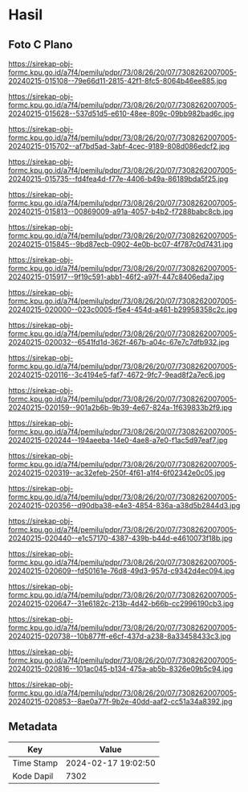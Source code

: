 # Hasil

## Foto C Plano

https://sirekap-obj-formc.kpu.go.id/a7f4/pemilu/pdpr/73/08/26/20/07/7308262007005-20240215-015108--79e66d11-2815-42f1-8fc5-8064b46ee885.jpg

https://sirekap-obj-formc.kpu.go.id/a7f4/pemilu/pdpr/73/08/26/20/07/7308262007005-20240215-015628--537d51d5-e610-48ee-809c-09bb982bad6c.jpg

https://sirekap-obj-formc.kpu.go.id/a7f4/pemilu/pdpr/73/08/26/20/07/7308262007005-20240215-015702--af7bd5ad-3abf-4cec-9189-808d086edcf2.jpg

https://sirekap-obj-formc.kpu.go.id/a7f4/pemilu/pdpr/73/08/26/20/07/7308262007005-20240215-015735--fd4fea4d-f77e-4406-b49a-86189bda5f25.jpg

https://sirekap-obj-formc.kpu.go.id/a7f4/pemilu/pdpr/73/08/26/20/07/7308262007005-20240215-015813--00869009-a91a-4057-b4b2-f7288babc8cb.jpg

https://sirekap-obj-formc.kpu.go.id/a7f4/pemilu/pdpr/73/08/26/20/07/7308262007005-20240215-015845--9bd87ecb-0902-4e0b-bc07-4f787c0d7431.jpg

https://sirekap-obj-formc.kpu.go.id/a7f4/pemilu/pdpr/73/08/26/20/07/7308262007005-20240215-015917--9f19c591-abb1-46f2-a97f-447c8406eda7.jpg

https://sirekap-obj-formc.kpu.go.id/a7f4/pemilu/pdpr/73/08/26/20/07/7308262007005-20240215-020000--023c0005-f5e4-454d-a461-b29958358c2c.jpg

https://sirekap-obj-formc.kpu.go.id/a7f4/pemilu/pdpr/73/08/26/20/07/7308262007005-20240215-020032--6541fd1d-362f-467b-a04c-67e7c7dfb932.jpg

https://sirekap-obj-formc.kpu.go.id/a7f4/pemilu/pdpr/73/08/26/20/07/7308262007005-20240215-020116--3c4194e5-faf7-4672-9fc7-9ead8f2a7ec6.jpg

https://sirekap-obj-formc.kpu.go.id/a7f4/pemilu/pdpr/73/08/26/20/07/7308262007005-20240215-020159--901a2b6b-9b39-4e67-824a-1f639833b2f9.jpg

https://sirekap-obj-formc.kpu.go.id/a7f4/pemilu/pdpr/73/08/26/20/07/7308262007005-20240215-020244--194aeeba-14e0-4ae8-a7e0-f1ac5d97eaf7.jpg

https://sirekap-obj-formc.kpu.go.id/a7f4/pemilu/pdpr/73/08/26/20/07/7308262007005-20240215-020319--ac32efeb-250f-4f61-a1f4-6f02342e0c05.jpg

https://sirekap-obj-formc.kpu.go.id/a7f4/pemilu/pdpr/73/08/26/20/07/7308262007005-20240215-020356--d90dba38-e4e3-4854-836a-a38d5b2844d3.jpg

https://sirekap-obj-formc.kpu.go.id/a7f4/pemilu/pdpr/73/08/26/20/07/7308262007005-20240215-020440--e1c57170-4387-439b-b44d-e4610073f18b.jpg

https://sirekap-obj-formc.kpu.go.id/a7f4/pemilu/pdpr/73/08/26/20/07/7308262007005-20240215-020609--fd50161e-76d8-49d3-957d-c9342d4ec094.jpg

https://sirekap-obj-formc.kpu.go.id/a7f4/pemilu/pdpr/73/08/26/20/07/7308262007005-20240215-020647--31e6182c-213b-4d42-b66b-cc2996190cb3.jpg

https://sirekap-obj-formc.kpu.go.id/a7f4/pemilu/pdpr/73/08/26/20/07/7308262007005-20240215-020738--10b877ff-e6cf-437d-a238-8a33458433c3.jpg

https://sirekap-obj-formc.kpu.go.id/a7f4/pemilu/pdpr/73/08/26/20/07/7308262007005-20240215-020816--101ac045-b134-475a-ab5b-8326e09b5c94.jpg

https://sirekap-obj-formc.kpu.go.id/a7f4/pemilu/pdpr/73/08/26/20/07/7308262007005-20240215-020853--8ae0a77f-9b2e-40dd-aaf2-cc51a34a8392.jpg


## Metadata

| Key        | Value               |
| ---------- | ------------------- |
| Time Stamp | 2024-02-17 19:02:50 |
| Kode Dapil | 7302                |



